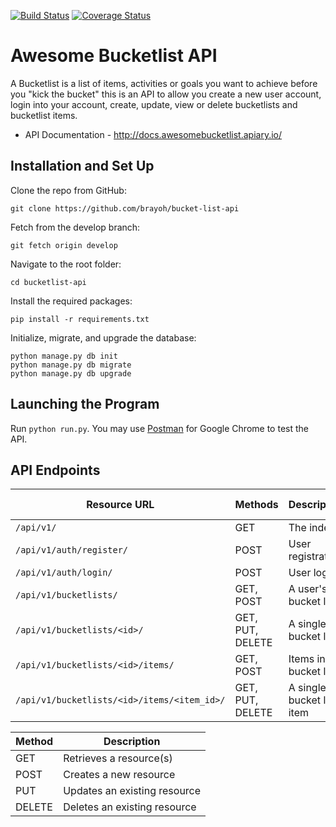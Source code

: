 [![Build Status](https://travis-ci.org/brayoh/bucket-list-api.svg?branch=develop)](https://travis-ci.org/brayoh/bucket-list-api)
[![Coverage Status](https://coveralls.io/repos/github/brayoh/bucket-list-api/badge.svg?branch=develop)](https://coveralls.io/github/brayoh/bucket-list-api?branch=develop)

# Awesome Bucketlist API
A Bucketlist is a list of items, activities or goals you want to achieve before you "kick the bucket" this is an API to allow you create a new user account, login into your account, create, update, view or delete bucketlists and bucketlist items.

- API Documentation - http://docs.awesomebucketlist.apiary.io/

## Installation and Set Up
Clone the repo from GitHub:
```
git clone https://github.com/brayoh/bucket-list-api
```

Fetch from the develop branch:
```
git fetch origin develop
```

Navigate to the root folder:
```
cd bucketlist-api
```

Install the required packages:
```
pip install -r requirements.txt
```

Initialize, migrate, and upgrade the database:
```
python manage.py db init
python manage.py db migrate
python manage.py db upgrade
```

## Launching the Program
Run ```python run.py```. You may use [Postman](https://chrome.google.com/webstore/detail/postman/fhbjgbiflinjbdggehcddcbncdddomop?hl=en) for Google Chrome to test the API.

## API Endpoints

| Resource URL | Methods | Description | Requires Token |
| -------- | ------------- | --------- |--------------- |
| `/api/v1/` | GET  | The index | FALSE |
| `/api/v1/auth/register/` | POST  | User registration | FALSE |
|  `/api/v1/auth/login/` | POST | User login | FALSE |
| `/api/v1/bucketlists/` | GET, POST | A user's bucket lists | TRUE |
| `/api/v1/bucketlists/<id>/` | GET, PUT, DELETE | A single bucket list | TRUE |
| `/api/v1/bucketlists/<id>/items/` | GET, POST | Items in a bucket list | TRUE |
| `/api/v1/bucketlists/<id>/items/<item_id>/` | GET, PUT, DELETE| A single bucket list item | TRUE |

| Method | Description |
|------- | ----------- |
| GET | Retrieves a resource(s) |
| POST | Creates a new resource |
| PUT | Updates an existing resource |
| DELETE | Deletes an existing resource |
